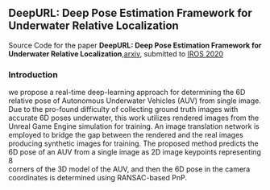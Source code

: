 ## DeepURL: Deep Pose Estimation Framework for Underwater Relative Localization
Source Code for the paper  **DeepURL: Deep Pose Estimation Framework for Underwater Relative Localization**,[arxiv](https://arxiv.org/abs/2003.05523), submitted to [IROS 2020](http://www.iros2020.org/)

### Introduction
we propose a real-time deep-learning approach for determining the 6D relative pose of Autonomous Underwater  Vehicles (AUV) from single image. 
Due  to  the  pro-found difficulty of collecting ground truth images with accurate 6D poses underwater, this work utilizes 
rendered images from the  Unreal  Game  Engine  simulation  for  training.  An  image translation  network  is  employed  to
bridge  the  gap  between the  rendered  and  the  real  images  producing  synthetic  images for  training.  The  proposed
method  predicts  the  6D  pose  of  an AUV  from  a  single  image  as 2D  image  keypoints  representing 8  
corners  of  the  3D  model  of  the  AUV,  and  then  the  6D pose in the camera coordinates is determined using RANSAC-based  PnP.  